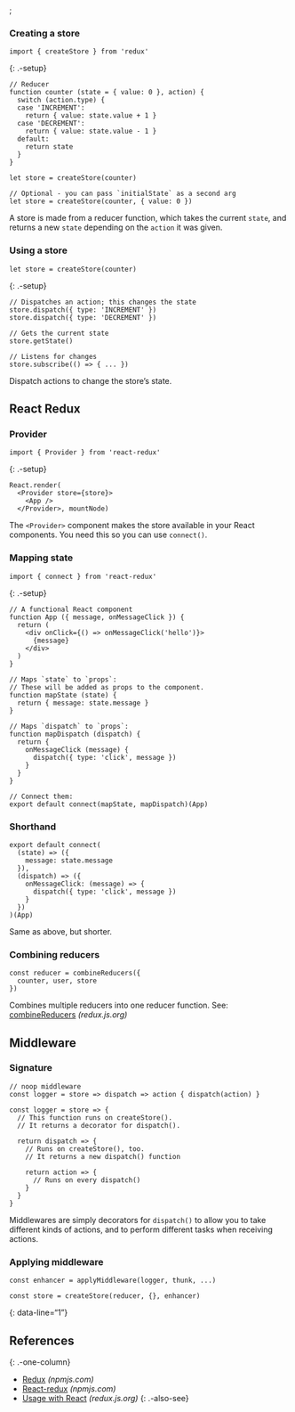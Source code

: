 ;

### Creating a store

    import { createStore } from 'redux'

{: .-setup}

    // Reducer
    function counter (state = { value: 0 }, action) {
      switch (action.type) {
      case 'INCREMENT':
        return { value: state.value + 1 }
      case 'DECREMENT':
        return { value: state.value - 1 }
      default:
        return state
      }
    }

    let store = createStore(counter)

    // Optional - you can pass `initialState` as a second arg
    let store = createStore(counter, { value: 0 })

A store is made from a reducer function, which takes the current `state`, and returns a new `state` depending on the `action` it was given.

### Using a store

    let store = createStore(counter)

{: .-setup}

    // Dispatches an action; this changes the state
    store.dispatch({ type: 'INCREMENT' })
    store.dispatch({ type: 'DECREMENT' })

    // Gets the current state
    store.getState()

    // Listens for changes
    store.subscribe(() => { ... })

Dispatch actions to change the store’s state.

React Redux
-----------

### Provider

    import { Provider } from 'react-redux'

{: .-setup}

    React.render(
      <Provider store={store}>
        <App />
      </Provider>, mountNode)

The `<Provider>` component makes the store available in your React components. You need this so you can use `connect()`.

### Mapping state

    import { connect } from 'react-redux'

{: .-setup}

    // A functional React component
    function App ({ message, onMessageClick }) {
      return (
        <div onClick={() => onMessageClick('hello')}>
          {message}
        </div>
      )
    }

    // Maps `state` to `props`:
    // These will be added as props to the component.
    function mapState (state) {
      return { message: state.message }
    }

    // Maps `dispatch` to `props`:
    function mapDispatch (dispatch) {
      return {
        onMessageClick (message) {
          dispatch({ type: 'click', message })
        }
      }
    }

    // Connect them:
    export default connect(mapState, mapDispatch)(App)

### Shorthand

    export default connect(
      (state) => ({
        message: state.message
      }),
      (dispatch) => ({
        onMessageClick: (message) => {
          dispatch({ type: 'click', message })
        }
      })
    )(App)

Same as above, but shorter.

### Combining reducers

    const reducer = combineReducers({
      counter, user, store
    })

Combines multiple reducers into one reducer function. See: [combineReducers](https://redux.js.org/docs/api/combineReducers.html) *(redux.js.org)*

Middleware
----------

### Signature

    // noop middleware
    const logger = store => dispatch => action { dispatch(action) }

    const logger = store => {
      // This function runs on createStore().
      // It returns a decorator for dispatch().

      return dispatch => {
        // Runs on createStore(), too.
        // It returns a new dispatch() function

        return action => {
          // Runs on every dispatch()
        }
      }
    }

Middlewares are simply decorators for `dispatch()` to allow you to take different kinds of actions, and to perform different tasks when receiving actions.

### Applying middleware

    const enhancer = applyMiddleware(logger, thunk, ...)

    const store = createStore(reducer, {}, enhancer)

{: data-line=“1”}

References
----------

{: .-one-column}

-   [Redux](https://www.npmjs.com/package/redux) *(npmjs.com)*
-   [React-redux](https://www.npmjs.com/package/react-redux) *(npmjs.com)*
-   [Usage with React](http://redux.js.org/docs/basics/UsageWithReact.html) *(redux.js.org)* {: .-also-see}
